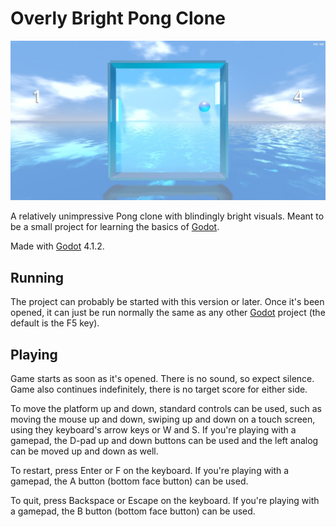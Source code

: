 # Overly Bright Pong Clone

![Screenshot](screenshot.jpg)

A relatively unimpressive Pong clone with blindingly bright visuals. Meant to be a small project for learning the basics of [Godot](https://godotengine.org).

Made with [Godot](https://godotengine.org) 4.1.2.

## Running

The project can probably be started with this version or later. Once it's been opened, it can just be run normally the same as any other [Godot](https://godotengine.org) project (the default is the F5 key).

## Playing

Game starts as soon as it's opened. There is no sound, so expect silence. Game also continues indefinitely, there is no target score for either side.

To move the platform up and down, standard controls can be used, such as moving the mouse up and down, swiping up and down on a touch screen, using they keyboard's arrow keys or W and S. If you're playing with a gamepad, the D-pad up and down buttons can be used and the left analog can be moved up and down as well.

To restart, press Enter or F on the keyboard. If you're playing with a gamepad, the A button (bottom face button) can be used.

To quit, press Backspace or Escape on the keyboard. If you're playing with a gamepad, the B button (bottom face button) can be used.
